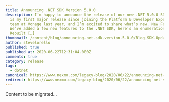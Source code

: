 ```yaml
---
title: Announcing .NET SDK Version 5.0.0
description: I’m happy to announce the release of our new .NET 5.0.0 SDK. This
  is my first major release since joining the Platform & Developer Experience
  team at Vonage last year, and I’m excited to share what’s new. New Features
  We’ve added a few new features to the .NET SDK, here’s an enumeration of them.
  Rebuilt […]
thumbnail: /content/blog/announcing-net-sdk-version-5-0-0/Blog_SDK-Updates_1200x600.png
author: stevelorello
published: true
published_at: 2020-06-22T12:31:04.000Z
comments: true
category: release
tags:
  - dotnet
canonical: https://www.nexmo.com/legacy-blog/2020/06/22/announcing-net-sdk-version-5-0-0
redirect: https://www.nexmo.com/legacy-blog/2020/06/22/announcing-net-sdk-version-5-0-0
---
```


Content to be migrated...

